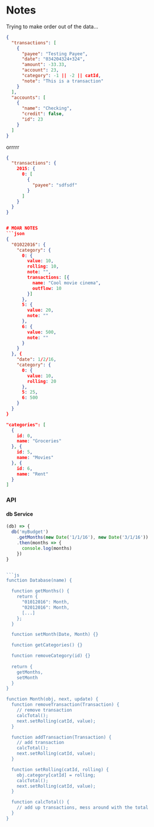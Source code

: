 # Notes

Trying to make order out of the data...

```json
{
  "transactions": [
    {
      "payee": "Testing Payee",
      "date": "034204324+324",
      "amount": -33.33,
      "account": 23,
      "category": -1 || -2 || catId,
      "note": "This is a transaction"
    }
  ],
  "accounts": [
    {
      "name": "Checking",
      "credit": false,
      "id": 23
    }
  ]
}
```

orrrrr

```json
{
  "transactions": {
    2015: {
      0: [
        {
          "payee": "sdfsdf"
        }
      ]
    }
  }
}


# MOAR NOTES
```json
{
  "01022016": {
    "category": {
      0: {
        value: 10,
        rolling: 10,
        note: "",
        transactions: [{
          name: "Cool movie cinema",
          outflow: 10
        }]
      },
      5: {
        value: 20,
        note: ""
      },
      6: {
        value: 500,
        note: ""
      }
    }
  }, {
    "date": 1/2/16,
    "category": {
      0: {
        value: 10,
        rolling: 20
      },
      5: 25,
      6: 500
    }
  }
}
```

```json
"categories": [
  {
    id: 0,
    name: "Groceries"
  }, {
    id: 5,
    name: "Movies"
  }, {
    id: 6,
    name: "Rent"
  }
]
```

### API

#### db Service

```js
(db) => {
  db('myBudget')
    .getMonths(new Date('1/1/16'), new Date('3/1/16'))
    .then(months => {
      console.log(months)
    })
}


```js
function Database(name) {

  function getMonths() {
    return {
      "01012016": Month,
      "02012016": Month,
      [...]
    };
  }

  function setMonth(Date, Month) {}

  function getCategories() {}

  function removeCategory(id) {}
  
  return {
    getMonths,
    setMonth
  }
}

function Month(obj, next, update) {
  function removeTransaction(Transaction) {
    // remove transaction
    calcTotal();
    next.setRolling(catId, value);
  }

  function addTransaction(Transaction) {
    // add transaction
    calcTotal();
    next.setRolling(catId, value);
  }

  function setRolling(catId, rolling) {
    obj.category[catId] = rolling;
    calcTotal();
    next.setRolling(catId, value);
  }

  function calcTotal() {
    // add up transactions, mess around with the total
  }
}
```